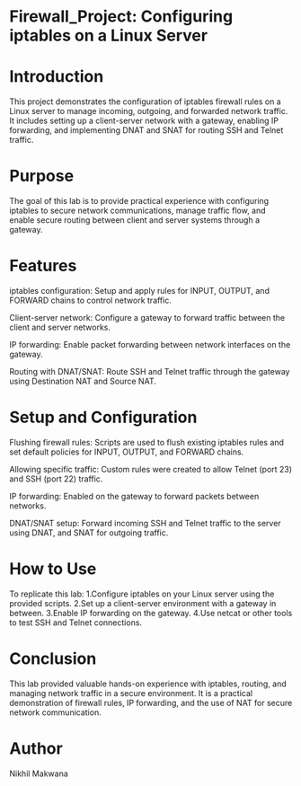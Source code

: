 # Firewall_Project: Configuring iptables on a Linux Server

# Introduction
This project demonstrates the configuration of iptables firewall rules on a Linux server to manage incoming, outgoing, and forwarded network traffic. It includes setting up a client-server network with a gateway, enabling IP forwarding, and implementing DNAT and SNAT for routing SSH and Telnet traffic.

# Purpose
The goal of this lab is to provide practical experience with configuring iptables to secure network communications, manage traffic flow, and enable secure routing between client and server systems through a gateway.

# Features
iptables configuration: Setup and apply rules for INPUT, OUTPUT, and FORWARD chains to control network traffic.

Client-server network: Configure a gateway to forward traffic between the client and server networks.

IP forwarding: Enable packet forwarding between network interfaces on the gateway.

Routing with DNAT/SNAT: Route SSH and Telnet traffic through the gateway using Destination NAT and Source NAT.

# Setup and Configuration
Flushing firewall rules: Scripts are used to flush existing iptables rules and set default policies for INPUT, OUTPUT, and FORWARD chains.

Allowing specific traffic: Custom rules were created to allow Telnet (port 23) and SSH (port 22) traffic.

IP forwarding: Enabled on the gateway to forward packets between networks.

DNAT/SNAT setup: Forward incoming SSH and Telnet traffic to the server using DNAT, and SNAT for outgoing traffic.

# How to Use
To replicate this lab:
1.Configure iptables on your Linux server using the provided scripts.
2.Set up a client-server environment with a gateway in between.
3.Enable IP forwarding on the gateway.
4.Use netcat or other tools to test SSH and Telnet connections.

# Conclusion
This lab provided valuable hands-on experience with iptables, routing, and managing network traffic in a secure environment. It is a practical demonstration of firewall rules, IP forwarding, and the use of NAT for secure network communication.

# Author
Nikhil Makwana
